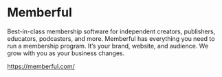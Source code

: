 # Memberful
Best-in-class membership software for independent creators, publishers, educators, podcasters, and more. Memberful has everything you need to run a membership program. It’s your brand, website, and audience. We grow with you as your business changes.

https://memberful.com/
